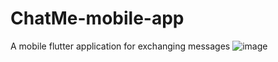 # ChatMe-mobile-app
A mobile flutter application for exchanging messages
![image](https://user-images.githubusercontent.com/66394798/235093404-e7583fd1-c5ce-4779-bbf4-0967849ed62c.png)

